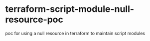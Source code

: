 # terraform-script-module-null-resource-poc
poc for using a null resource in terraform to maintain script modules
